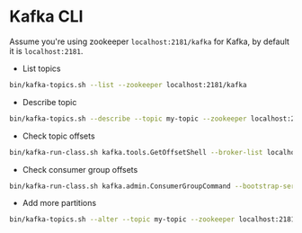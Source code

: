 # Kafka CLI

Assume you're using zookeeper `localhost:2181/kafka` for Kafka, by default it is `localhost:2181`.

* List topics

```bash
bin/kafka-topics.sh --list --zookeeper localhost:2181/kafka

```

* Describe topic
```bash
bin/kafka-topics.sh --describe --topic my-topic --zookeeper localhost:2181/kafka

```

* Check topic offsets

```bash
bin/kafka-run-class.sh kafka.tools.GetOffsetShell --broker-list localhost:9092 --topic my-topic
```

* Check consumer group offsets

```bash
bin/kafka-run-class.sh kafka.admin.ConsumerGroupCommand --bootstrap-server localhost:9092 --group my-service --describe
```

* Add more partitions

```bash
bin/kafka-topics.sh --alter --topic my-topic --zookeeper localhost:2181/kafka --partitions 2
```
